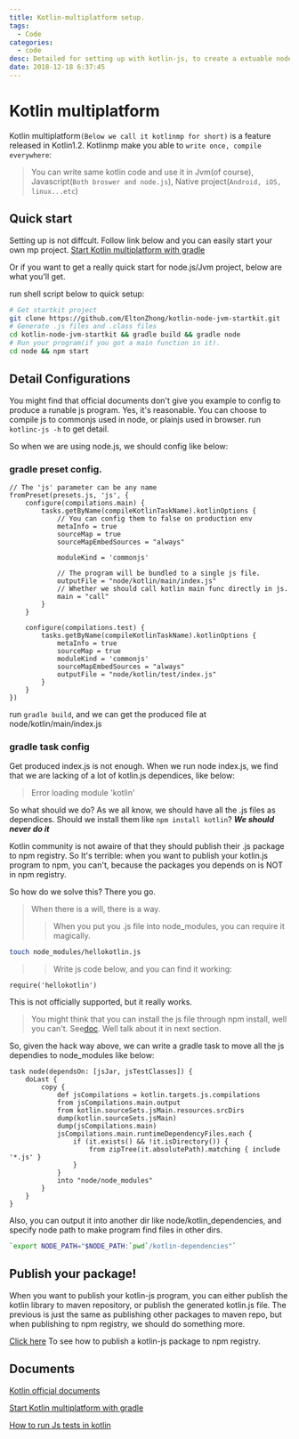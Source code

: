 ```yaml
---
title: Kotlin-multiplatform setup.
tags:
  - Code
categories:
  - code
desc: Detailed for setting up with kotlin-js, to create a extuable node.js application.
date: 2018-12-18 6:37:45
---
```


# Kotlin multiplatform
Kotlin multiplatform`(Below we call it kotlinmp for short)` is a feature released in Kotlin1.2. Kotlinmp make you able to `write once, compile everywhere`:
> You can write same kotlin code and use it in Jvm(of course), Javascript(`Both broswer and node.js`), Native project(`Android, iOS, linux...etc`)

## Quick start

Setting up is not diffcult. Follow link below and you can easily start your own mp project.
[Start Kotlin multiplatform with gradle](https://www.kotlincn.net/docs/reference/building-mpp-with-gradle.html#setting-up-a-multiplatform-project)


Or if you want to get a really quick start for node.js/Jvm project, below are what you'll get.

run shell script below to quick setup:
```sh
# Get startkit project
git clone https://github.com/EltonZhong/kotlin-node-jvm-startkit.git
# Generate .js files and .class files
cd kotlin-node-jvm-startkit && gradle build && gradle node
# Run your program(if you got a main function in it).
cd node && npm start
```

## Detail Configurations
You might find that official documents don't give you example to config to produce a runable js program. Yes, it's reasonable. You can choose to compile js to commonjs used in node, or plainjs used in browser.
run `kotlinc-js -h` to get detail.

So when we are using node.js, we should config like below:

### gradle preset config.
```
// The 'js' parameter can be any name
fromPreset(presets.js, 'js', {
    configure(compilations.main) {
        tasks.getByName(compileKotlinTaskName).kotlinOptions {
            // You can config them to false on production env
            metaInfo = true
            sourceMap = true
            sourceMapEmbedSources = "always"

            moduleKind = 'commonjs'

            // The program will be bundled to a single js file.
            outputFile = "node/kotlin/main/index.js"
            // Whether we should call kotlin main func directly in js.
            main = "call"
        }
    }

    configure(compilations.test) {
        tasks.getByName(compileKotlinTaskName).kotlinOptions {
            metaInfo = true
            sourceMap = true
            moduleKind = 'commonjs'
            sourceMapEmbedSources = "always"
            outputFile = "node/kotlin/test/index.js"
        }
    }
})

```
run `gradle build`, and we can get the produced file at node/kotlin/main/index.js
### gradle task config
Get produced index.js is not enough. When we run node index.js, we find that we are lacking of a lot of kotlin.js dependices, like below:
> Error loading module 'kotlin'

So what should we do? As we all know, we should have all the .js files as dependices. Should we install them like `npm install kotlin`?
***We should never do it***

Kotlin community is not awaire of that they should publish their .js package to npm registry. So It's terrible: when you want to publish your kotlin.js program to npm, you can't, because the packages you depends on is NOT in npm registry.

So how do we solve this?
There you go.

> When there is a will, there is a way.
>> When you put you .js file into node_modules, you can require it magically.
```sh
touch node_modules/hellokotlin.js
```

>> Write js code below, and you can find it working:
 ```
require('hellokotlin')
```

This is not officially supported, but it really works.

>You might think that you can install the js file through npm install, well you can't. See[doc](https://docs.npmjs.com/cli/install). Well talk about it in next section.


So, given the hack way above, we can write a gradle task to move all the js dependies to node_modules like below:
```grovvy
task node(dependsOn: [jsJar, jsTestClasses]) {
    doLast {
        copy {
            def jsCompilations = kotlin.targets.js.compilations
            from jsCompilations.main.output
            from kotlin.sourceSets.jsMain.resources.srcDirs
            dump(kotlin.sourceSets.jsMain)
            dump(jsCompilations.main)
            jsCompilations.main.runtimeDependencyFiles.each {
                if (it.exists() && !it.isDirectory()) {
                    from zipTree(it.absolutePath).matching { include '*.js' }
                }
            }
            into "node/node_modules"
        }
    }
}
```
Also, you can output it into another dir like node/kotlin_dependencies, and specify node path to make program find files in other dirs. 

```sh
`export NODE_PATH="$NODE_PATH:`pwd`/kotlin-dependencies"`
```

## Publish your package!
When you want to publish your kotlin-js program, you can either publish the kotlin library to maven repository, or publish the generated kotlin.js file. The previous is just the same as publishing other packages to maven repo, but when publishing to npm registry, we should do something more.

[Click here](https://therollingstones.cn/2018/12/18/code/kotlin/Publish/) To see how to publish a kotlin-js package to npm registry.

## Documents
[Kotlin official documents ](https://www.kotlincn.net/docs/reference/multiplatform.html)

[Start Kotlin multiplatform with gradle](https://www.kotlincn.net/docs/reference/building-mpp-with-gradle.html#setting-up-a-multiplatform-project)

[How to run Js tests in kotlin](https://blog.kotlin-academy.com/kotlin-js-configuration-made-simple-ef0e361fcd4)